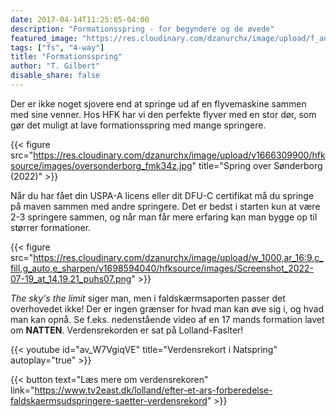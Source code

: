 ```yaml
---
date: 2017-04-14T11:25:05-04:00
description: "Formationsspring - for begyndere og de øvede"
featured_image: "https://res.cloudinary.com/dzanurchx/image/upload/f_auto/v1666304124/hfksource/images/5-way_co8sqc.jpg"
tags: ["fs", "4-way"]
title: "Formationsspring"
author: "T. Gilbert"
disable_share: false
---
```

Der er ikke noget sjovere end at springe ud af en flyvemaskine sammen med sine venner. Hos HFK har vi den perfekte flyver med en stor dør, som gør det muligt at lave formationsspring med mange springere.

{{< figure src="https://res.cloudinary.com/dzanurchx/image/upload/v1666309900/hfksource/images/oversonderborg_fmk34z.jpg" title="Spring over Sønderborg (2022)" >}}

Når du har fået din USPA-A licens eller dit DFU-C certifikat må du springe på maven sammen med andre springere. Det er bedst i starten kun at være 2-3 springere sammen, og når man får mere erfaring kan man bygge op til størrer formationer.

{{< figure src="https://res.cloudinary.com/dzanurchx/image/upload/w_1000,ar_16:9,c_fill,g_auto,e_sharpen/v1698594040/hfksource/images/Screenshot_2022-07-19_at_14.19.21_puhs07.png" >}}

*The sky's the limit* siger man, men i faldskærmsaporten passer det overhovedet ikke! Der er ingen grænser for hvad man kan øve sig i, og hvad man kan opnå. Se f.eks. nedenstående video af en 17 mands formation lavet om **NATTEN**. Verdensrekorden er sat på Lolland-Faslter!

{{< youtube id="av_W7VgiqVE" title="Verdensrekort i Natspring" autoplay="true" >}}

{{< button text="Læs mere om verdensrekoren" link="https://www.tv2east.dk/lolland/efter-et-ars-forberedelse-faldskaermsudspringere-saetter-verdensrekord" >}}

